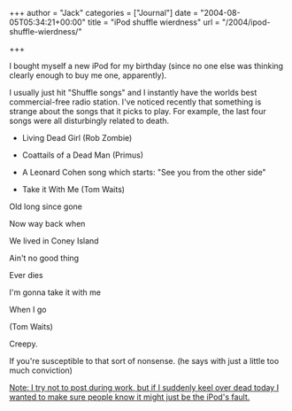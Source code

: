 +++
author = "Jack"
categories = ["Journal"]
date = "2004-08-05T05:34:21+00:00"
title = "iPod shuffle wierdness"
url = "/2004/ipod-shuffle-wierdness/"

+++

I bought myself a new iPod for my birthday (since no one else was thinking clearly enough to buy me one, apparently).

I usually just hit "Shuffle songs" and I instantly have the worlds best commercial-free radio station. I've noticed recently that something is strange about the songs that it picks to play. For example, the last four songs were all disturbingly related to death.

</p> 

  * Living Dead Girl (Rob Zombie)


  * Coattails of a Dead Man (Primus)


  * A Leonard Cohen song which starts: "See you from the other side" 


  * Take it With Me (Tom Waits)
</ul> 

Old long since gone
  

  
Now way back when
  

  
We lived in Coney Island
  

  
Ain't no good thing
  

  
Ever dies
  

  
I'm gonna take it with me
  

  
When I go
  

  
(Tom Waits)

Creepy.

If you're susceptible to that sort of nonsense. (he says with just a little too much conviction)

<ins>Note: I try not to post during work, but if I suddenly keel over dead today I wanted to make sure people know it might just be the iPod's fault.</ins>